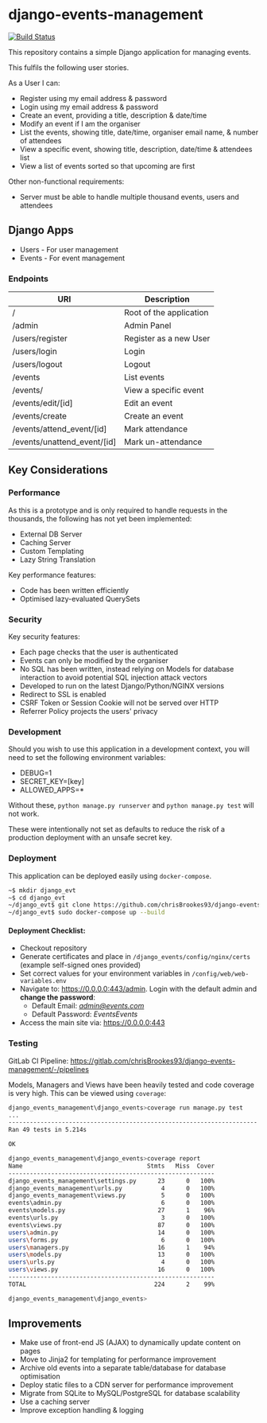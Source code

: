 # django-events-management
[![Build Status](https://gitlab.com/chrisBrookes93/django-events-management/badges/master/pipeline.svg)](https://gitlab.com/chrisBrookes93/django-events-management)

This repository contains a simple Django application for managing events.

This fulfils the following user stories. 

As a User I can:
* Register using my email address & password
* Login using my email address & password
* Create an event, providing a title, description & date/time
* Modify an event if I am the organiser
* List the events, showing title, date/time, organiser email name, & number of attendees
* View a specific event, showing title, description, date/time & attendees list
* View a list of events sorted so that upcoming are first

Other non-functional requirements:
* Server must be able to handle multiple thousand events, users and attendees

## Django Apps
* Users - For user management
* Events - For event management

### Endpoints
| URI | Description |
| --- | --- |
| / | Root of the application |
| /admin | Admin Panel |
| /users/register | Register as a new User |
| /users/login | Login | 
| /users/logout | Logout |
| /events | List events |
| /events/<id> | View a specific event |
| /events/edit/[id] | Edit an event |
| /events/create | Create an event |
| /events/attend_event/[id] | Mark attendance |
| /events/unattend_event/[id] | Mark un-attendance |

## Key Considerations

### Performance
As this is a prototype and is only required to handle requests in the thousands, the following has not yet been implemented:
* External DB Server
* Caching Server
* Custom Templating
* Lazy String Translation

Key performance features:
* Code has been written efficiently
* Optimised lazy-evaluated QuerySets

### Security
Key security features:
* Each page checks that the user is authenticated
* Events can only be modified by the organiser
* No SQL has been written, instead relying on Models for database interaction to avoid potential SQL injection attack vectors
* Developed to run on the latest Django/Python/NGINX versions
* Redirect to SSL is enabled
* CSRF Token or Session Cookie will not be served over HTTP
* Referrer Policy projects the users' privacy

### Development
Should you wish to use this application in a development context, you will need to set the following environment variables:
* DEBUG=1
* SECRET_KEY=[key]
* ALLOWED_APPS=*

Without these, ``python manage.py runserver`` and ``python manage.py test`` will not work.

These were intentionally not set as defaults to reduce the risk of a production deployment with an unsafe secret key.

### Deployment
This application can be deployed easily using ```docker-compose```.

```bash
~$ mkdir django_evt
~$ cd django_evt
~/django_evt$ git clone https://github.com/chrisBrookes93/django-events-management.git .
~/django_evt$ sudo docker-compose up --build
```

#### Deployment Checklist:
* Checkout repository
* Generate certificates and place in ``/django_events/config/nginx/certs`` (example self-signed ones provided)
* Set correct values for your environment variables in ``/config/web/web-variables.env``
* Navigate to: https://0.0.0.0:443/admin. Login with the default admin and **change the password**:
    * Default Email: *admin@events.com*
    * Default Password: *EventsEvents*
* Access the main site via: https://0.0.0.0:443


### Testing

GitLab CI Pipeline: https://gitlab.com/chrisBrookes93/django-events-management/-/pipelines

Models, Managers and Views have been heavily tested and code coverage is very high. This can be viewed using ```coverage```:
```bash
django_events_management\django_events>coverage run manage.py test
...
----------------------------------------------------------------------
Ran 49 tests in 5.214s

OK

django_events_management\django_events>coverage report
Name                                   Stmts   Miss  Cover
----------------------------------------------------------
django_events_management\settings.py      23      0   100%
django_events_management\urls.py           4      0   100%
django_events_management\views.py          5      0   100%
events\admin.py                            6      0   100%
events\models.py                          27      1    96%
events\urls.py                             3      0   100%
events\views.py                           87      0   100%
users\admin.py                            14      0   100%
users\forms.py                             6      0   100%
users\managers.py                         16      1    94%
users\models.py                           13      0   100%
users\urls.py                              4      0   100%
users\views.py                            16      0   100%
----------------------------------------------------------
TOTAL                                    224      2    99%

django_events_management\django_events>
```

## Improvements
* Make use of front-end JS (AJAX) to dynamically update content on pages
* Move to Jinja2 for templating for performance improvement
* Archive old events into a separate table/database for database optimisation
* Deploy static files to a CDN server for performance improvement
* Migrate from SQLite to MySQL/PostgreSQL for database scalability
* Use a caching server
* Improve exception handling & logging
